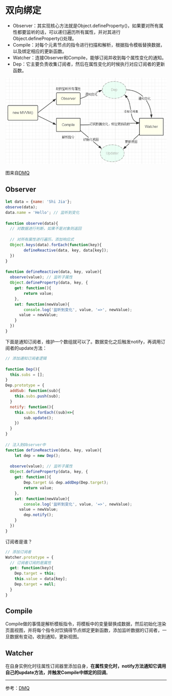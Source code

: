 # 双向绑定

- Observer：其实现核心方法就是Object.defineProperty()，如果要对所有属性都要监听的话，可以递归遍历所有属性，并对其进行Object.defineProperty()处理。
- Compile：对每个元素节点的指令进行扫描和解析，根据指令模板替换数据，以及绑定相应的更新函数。
- Watcher：连接Observer和Compile，能够订阅并收到每个属性变化的通知。
- Dep：它主要负责收集订阅者，然后在属性变化的时候执行对应订阅者的更新函数。

![](mvvm.png)

图来自[DMQ](https://github.com/DMQ/mvvm)

## Observer

```js
let data = {name: 'Shi Jia'};
observe(data);
data.name = 'Hello'; // 监听到变化

function observe(data){
  // 对数据进行判断，如果不是对象则返回
  
  // 对所有属性进行遍历，添加响应式
  Object.keys(data).forEach(function(key){
 		defineReactive(data, key, data[key]);
  })
}

function defineReactive(data, key, value){
  observe(value); // 监听子属性
  Object.defineProperty(data, key, {
  	get: function(){
   		return value;
    },
    set: function(newValue){
    	console.log('监听到变化', value, '=>', newValue);
      value = newValue;
    } 
  })
}
```

下面是通知订阅者，维护一个数组就可以了。数据变化之后触发notify，再调用订阅者的update方法：

```js
// 添加通知订阅者逻辑

function Dep(){
  this.subs = [];
}
Dep.prototype = {
  addSub: function(sub){
  	this.subs.push(sub);
  }
  notify: function(){
  	this.subs.forEach((sub)=>{
   		sub.update();
    })
  }
}

// 注入到Observer中
function defineReactive(data, key, value){
 	let dep = new Dep();
  
  observe(value); // 监听子属性
  Object.defineProperty(data, key, {
  	get: function(){
     	Dep.target && dep.addDep(Dep.target);
   		return value;
    },
    set: function(newValue){
    	console.log('监听到变化', value, '=>', newValue);
      value = newValue;
    	dep.notify();
    } 
  })
}
```

订阅者是谁？

```js
// 添加订阅者
Watcher.prototype = {
  // 订阅者订阅的是属性
  get: function(key){
  	Dep.target = this;
    this.value = data[key];
    Dep.target = null;
  }
}
```

## Compile

Compile做的事情是解析模板指令，将模板中的变量替换成数据，然后初始化渲染页面视图，并将每个指令对饮搞得节点绑定更新函数，添加监听数据的订阅者，一旦数据有变动，收到通知，更新视图。

## Watcher

在自身实例化时往属性订阅器里添加自身，**在属性变化时，notify方法通知它调用自己的update方法，并触发Compile中绑定的回调**。

---

参考：[DMQ](https://github.com/DMQ/mvvm)